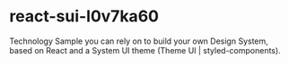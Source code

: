 # react-sui-l0v7ka60
Technology Sample you can rely on to build your own Design System, based on React and a System UI theme (Theme UI | styled-components).
